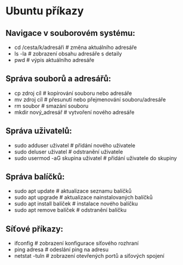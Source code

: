 # Ubuntu příkazy
## Navigace v souborovém systému:
- cd /cesta/k/adresáři  # změna aktuálního adresáře
- ls -la                 # zobrazení obsahu adresáře s detaily
- pwd                    # výpis aktuálního adresáře

## Správa souborů a adresářů:
- cp zdroj cíl           # kopírování souboru nebo adresáře
- mv zdroj cíl           # přesunutí nebo přejmenování souboru/adresáře
- rm soubor              # smazání souboru
- mkdir nový_adresář     # vytvoření nového adresáře

## Správa uživatelů:
- sudo adduser uživatel      # přidání nového uživatele
- sudo deluser uživatel      # odstranění uživatele
- sudo usermod -aG skupina uživatel  # přidání uživatele do skupiny

## Správa balíčků:
- sudo apt update            # aktualizace seznamu balíčků
- sudo apt upgrade           # aktualizace nainstalovaných balíčků
- sudo apt install balíček   # instalace nového balíčku
- sudo apt remove balíček    # odstranění balíčku

## Síťové příkazy:
- ifconfig                   # zobrazení konfigurace síťového rozhraní
- ping adresa                # odeslání ping na adresu
- netstat -tuln              # zobrazení otevřených portů a síťových spojení
